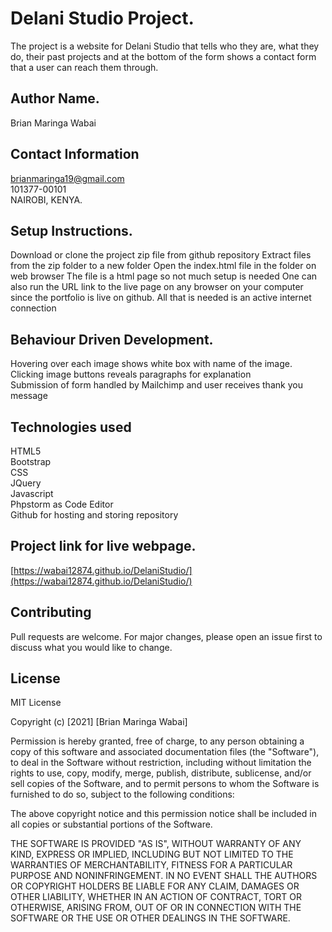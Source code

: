 # Delani Studio Project.

The project is a website for Delani Studio that tells who they are, what they do, their past projects and at the bottom of the form shows a contact form that a user can reach them through.

## Author Name.

Brian Maringa Wabai

## Contact Information
[brianmaringa19@gmail.com](mailto:brianmaringa19@gmail.com)<br>
101377-00101<br>
NAIROBI, KENYA.

## Setup Instructions.

Download or clone the project zip file from github repository
Extract files from the zip folder to a new folder
Open the index.html file in the folder on web browser
The file is a html page so not much setup is needed
One can also run the URL link to the live page on any
browser on your computer since the portfolio is live
on github. All that is needed is an active internet
connection

## Behaviour Driven Development.
Hovering over each image shows white box with name of the image.<br>
Clicking image buttons reveals paragraphs for explanation<br>
Submission of form handled by Mailchimp and user receives thank you message

## Technologies used
HTML5<br>
Bootstrap<br>
CSS<br>
JQuery<br>
Javascript<br>
Phpstorm as Code Editor<br>
Github for hosting and storing repository<br>

## Project link for live webpage.
[https://wabai12874.github.io/DelaniStudio/](https://wabai12874.github.io/DelaniStudio/)

## Contributing

Pull requests are welcome. For major changes, please open an issue first to discuss what you would like to change.

## License
MIT License

Copyright (c) [2021] [Brian Maringa Wabai]

Permission is hereby granted, free of charge, to any person obtaining a copy
of this software and associated documentation files (the "Software"), to deal
in the Software without restriction, including without limitation the rights
to use, copy, modify, merge, publish, distribute, sublicense, and/or sell
copies of the Software, and to permit persons to whom the Software is
furnished to do so, subject to the following conditions:

The above copyright notice and this permission notice shall be included in all
copies or substantial portions of the Software.

THE SOFTWARE IS PROVIDED "AS IS", WITHOUT WARRANTY OF ANY KIND, EXPRESS OR
IMPLIED, INCLUDING BUT NOT LIMITED TO THE WARRANTIES OF MERCHANTABILITY,
FITNESS FOR A PARTICULAR PURPOSE AND NONINFRINGEMENT. IN NO EVENT SHALL THE
AUTHORS OR COPYRIGHT HOLDERS BE LIABLE FOR ANY CLAIM, DAMAGES OR OTHER
LIABILITY, WHETHER IN AN ACTION OF CONTRACT, TORT OR OTHERWISE, ARISING FROM,
OUT OF OR IN CONNECTION WITH THE SOFTWARE OR THE USE OR OTHER DEALINGS IN THE
SOFTWARE.